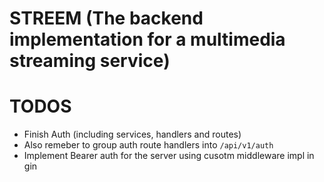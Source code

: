 # STREEM (The backend implementation for a  multimedia streaming service)

# TODOS
- Finish Auth (including services, handlers and routes)
- Also remeber to group auth route handlers into `/api/v1/auth`
- Implement Bearer auth for the server using cusotm middleware impl in gin
